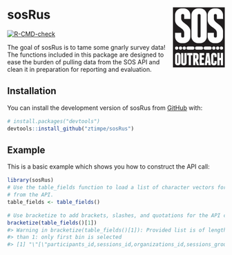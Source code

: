 
<!-- README.md is generated from README.Rmd. Please edit that file -->

# sosRus <a href="https://ztimpe.github.io/sosRus/"><img src="man/figures/logo.png" align="right" height="139" /></a>

<!-- badges: start -->

[![R-CMD-check](https://github.com/ztimpe/sosRus/actions/workflows/R-CMD-check.yaml/badge.svg)](https://github.com/ztimpe/sosRus/actions/workflows/R-CMD-check.yaml)
<!-- badges: end -->

The goal of sosRus is to tame some gnarly survey data! The functions
included in this package are designed to ease the burden of pulling data
from the SOS API and clean it in preparation for reporting and
evaluation.

## Installation

You can install the development version of sosRus from
[GitHub](https://github.com/) with:

``` r
# install.packages("devtools")
devtools::install_github("ztimpe/sosRus")
```

## Example

This is a basic example which shows you how to construct the API call:

``` r
library(sosRus)
# Use the table_fields function to load a list of character vectors for pulling 
# from the API.
table_fields <- table_fields()
```

``` r
# Use bracketize to add brackets, slashes, and quotations for the API call
bracketize(table_fields()[1])
#> Warning in bracketize(table_fields()[1]): Provided list is of length greater
#> than 1: only first bin is selected
#> [1] "\"[\"participants_id,sessions_id,organizations_id,sessions_groups_id,dob,gradeLevelInSchool,numberOfServiceDays,totalDays,totalFFS,endOfSeason,calc_high_risk,pre,participantNeeds,strengths_academicGoals,strengths_activityEngagement,strengths_adultDrugUse,strengths_adultPrison,strengths_anger,strengths_arguments,strengths_behaviorProblems,strengths_bully,strengths_challenges,strengths_difficultyFocusing,strengths_drugUse,strengths_englishSecondLang,strengths_freeReducedLunch,strengths_friendsDrugs,strengths_friendships,strengths_indCompleting,strengths_juvie,strengths_learningDisability,strengths_lives,strengths_mentalHealth,strengths_physicalActivity,strengths_positiveSelfEsteem,strengths_schoolInterest,strengths_victimBullying,strengths_other,updatedDate\",\"]"
```
